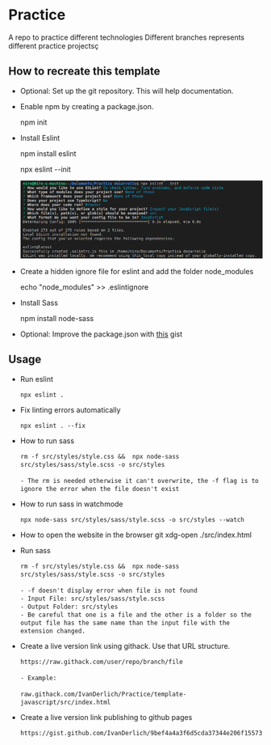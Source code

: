 # Practice
A repo to practice different technologies
Different branches represents different practice projectsç

## How to recreate this template

- Optional: Set up the git repository. This will help documentation.
    
- Enable npm by creating a package.json.

    npm init

- Install Eslint

    npm install eslint

    npx eslint --init

    ![Eslint](docs/eslint-install.png)

- Create a hidden ignore file for eslint and add the folder node_modules

    echo "node_modules" >> .eslintignore

- Install Sass

    npm install node-sass

- Optional: Improve the package.json with [this](https://gist.github.com/IvanDerlich/6d764da8a0723b1b845bb858dd59f458) gist


## Usage

- Run eslint

      npx eslint .

- Fix linting errors automatically

      npx eslint . --fix

- How to run sass 

      rm -f src/styles/style.css &&  npx node-sass src/styles/sass/style.scss -o src/styles

      - The rm is needed otherwise it can't overwrite, the -f flag is to ignore the error when the file doesn't exist

- How to run sass in watchmode

      npx node-sass src/styles/sass/style.scss -o src/styles --watch

- How to open the website in the browser
git
      xdg-open ./src/index.html

- Run sass

      rm -f src/styles/style.css &&  npx node-sass src/styles/sass/style.scss -o src/styles

      - -f doesn't display error when file is not found
      - Input File: src/styles/sass/style.scss
      - Output Folder: src/styles
      - Be careful that one is a file and the other is a folder so the output file has the same name than the input file with the extension changed.
  
- Create a live version link using githack. Use that URL structure.

      https://raw.githack.com/user/repo/branch/file

      - Example:

      raw.githack.com/IvanDerlich/Practice/template-javascript/src/index.html

- Create a live version link publishing to github pages

      https://gist.github.com/IvanDerlich/9bef4a4a3f6d5cda37344e206f15573a
